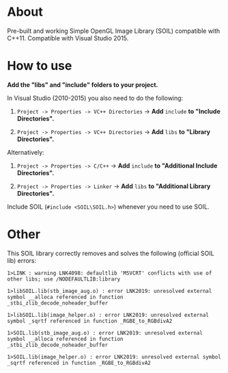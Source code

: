 # About
Pre-built and working Simple OpenGL Image Library (SOIL) compatible with C++11. Compatible with Visual Studio 2015.

# How to use
**Add the "libs" and "include" folders to your project.** 

In Visual Studio (2010-2015) you also need to do the following:

1. `Project -> Properties -> VC++ Directories` -> **Add** `include` **to "Include Directories".**

2. `Project -> Properties -> VC++ Directories` -> **Add** `libs` **to "Library Directories".**

Alternatively:

1. `Project -> Properties -> C/C++` -> **Add** `include` **to "Additional Include Directories".**

2. `Project -> Properties -> Linker` -> **Add** `libs` **to "Additional Library Directories".**


Include SOIL (`#include <SOIL\SOIL.h>`) whenever you need to use SOIL.

# Other
This SOIL library correctly removes and solves the following (official SOIL lib) errors:

`1>LINK : warning LNK4098: defaultlib 'MSVCRT' conflicts with use of other libs; use /NODEFAULTLIB:library`

`1>libSOIL.lib(stb_image_aug.o) : error LNK2019: unresolved external symbol __alloca referenced in function
_stbi_zlib_decode_noheader_buffer`

`1>libSOIL.lib(image_helper.o) : error LNK2019: unresolved external symbol _sqrtf referenced in function _RGBE_to_RGBdivA2`

`1>SOIL.lib(stb_image_aug.o) : error LNK2019: unresolved external symbol __alloca referenced in function _stbi_zlib_decode_noheader_buffer`

`1>SOIL.lib(image_helper.o) : error LNK2019: unresolved external symbol _sqrtf referenced in function _RGBE_to_RGBdivA2`
